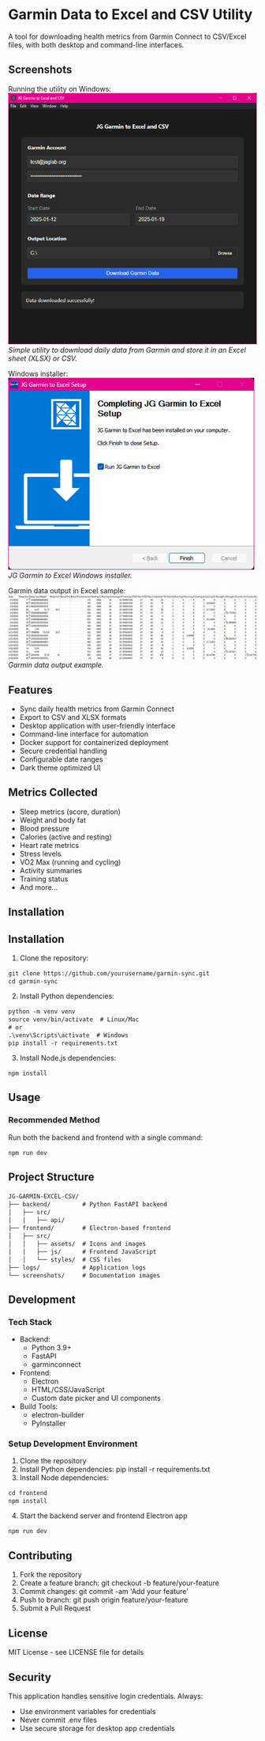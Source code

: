 # Garmin Data to Excel and CSV Utility

A tool for downloading health metrics from Garmin Connect to CSV/Excel files, with both desktop and command-line interfaces.

## Screenshots

Running the utility on Windows:
![Running the utility in PowerShell](screenshots/screenshot1.png)
*Simple utility to download daily data from Garmin and store it in an Excel sheet (XLSX) or CSV.*

Windows installer:
![Running the utility in PowerShell](screenshots/screenshot2.png)
*JG Garmin to Excel Windows installer.*

Garmin data output in Excel sample:
![Running the utility in PowerShell](screenshots/screenshot3.png)
*Garmin data output example.*

## Features

- Sync daily health metrics from Garmin Connect
- Export to CSV and XLSX formats
- Desktop application with user-friendly interface
- Command-line interface for automation
- Docker support for containerized deployment
- Secure credential handling
- Configurable date ranges
- Dark theme optimized UI

## Metrics Collected

- Sleep metrics (score, duration)
- Weight and body fat
- Blood pressure
- Calories (active and resting)
- Heart rate metrics
- Stress levels
- VO2 Max (running and cycling)
- Activity summaries
- Training status
- And more...

## Installation

## Installation

1. Clone the repository:
```
git clone https://github.com/yourusername/garmin-sync.git
cd garmin-sync
```

2. Install Python dependencies:
```
python -m venv venv
source venv/bin/activate  # Linux/Mac
# or
.\venv\Scripts\activate  # Windows
pip install -r requirements.txt
```

3. Install Node.js dependencies:
```
npm install
```


## Usage
### Recommended Method

Run both the backend and frontend with a single command:
```
npm run dev
```
## Project Structure

```
JG-GARMIN-EXCEL-CSV/
├── backend/         # Python FastAPI backend
│   ├── src/
│   │   ├── api/
├── frontend/        # Electron-based frontend
│   ├── src/
│   │   ├── assets/  # Icons and images
│   │   ├── js/      # Frontend JavaScript
│   │   └── styles/  # CSS files
├── logs/            # Application logs
└── screenshots/     # Documentation images
```

## Development

### Tech Stack

- Backend:
  - Python 3.9+
  - FastAPI
  - garminconnect
- Frontend:
  - Electron
  - HTML/CSS/JavaScript
  - Custom date picker and UI components
- Build Tools:
  - electron-builder
  - PyInstaller

### Setup Development Environment

1. Clone the repository
2. Install Python dependencies: pip install -r requirements.txt
3. Install Node dependencies:

```
cd frontend
npm install
```

4. Start the backend server and frontend Electron app

```
npm run dev
```

## Contributing

1. Fork the repository
2. Create a feature branch: git checkout -b feature/your-feature
3. Commit changes: git commit -am 'Add your feature'
4. Push to branch: git push origin feature/your-feature
5. Submit a Pull Request

## License
MIT License - see LICENSE file for details

## Security
This application handles sensitive login credentials. Always:

- Use environment variables for credentials
- Never commit .env files
- Use secure storage for desktop app credentials

